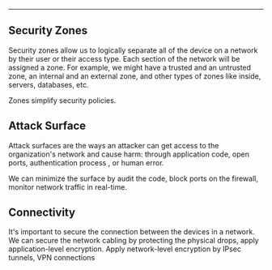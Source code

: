 
---

## Security Zones  

Security zones allow us to logically separate all of the device on a network by their user or their access type. Each section of the network will be assigned a zone. For example, we might have a trusted and an untrusted zone, an internal and an external zone, and other types of zones like inside, servers, databases, etc. 

Zones simplify security policies.

## Attack Surface

Attack surfaces are the ways an attacker can get access to the organization's network and cause harm: through application code, open ports, authentication process , or human error. 

We can minimize the surface by audit the code, block ports on the firewall, monitor network traffic in real-time. 

## Connectivity

It's important to secure the connection between the devices in a network. We can secure the network cabling by protecting the physical drops, apply application-level encryption. Apply network-level encryption by IPsec tunnels, VPN connections 